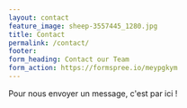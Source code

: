 ```yaml
---
layout: contact
feature_image: sheep-3557445_1280.jpg
title: Contact
permalink: /contact/
footer:
form_heading: Contact our Team
form_action: https://formspree.io/meypgkym
---
```


Pour nous envoyer un message, c'est par ici !
